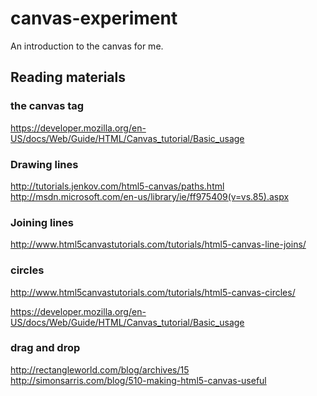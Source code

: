 canvas-experiment
=================

An introduction to the canvas for me.

## Reading materials

### the canvas tag
https://developer.mozilla.org/en-US/docs/Web/Guide/HTML/Canvas_tutorial/Basic_usage

### Drawing lines
http://tutorials.jenkov.com/html5-canvas/paths.html
http://msdn.microsoft.com/en-us/library/ie/ff975409(v=vs.85).aspx

### Joining lines
http://www.html5canvastutorials.com/tutorials/html5-canvas-line-joins/

### circles
http://www.html5canvastutorials.com/tutorials/html5-canvas-circles/

https://developer.mozilla.org/en-US/docs/Web/Guide/HTML/Canvas_tutorial/Basic_usage

### drag and drop
http://rectangleworld.com/blog/archives/15
http://simonsarris.com/blog/510-making-html5-canvas-useful
